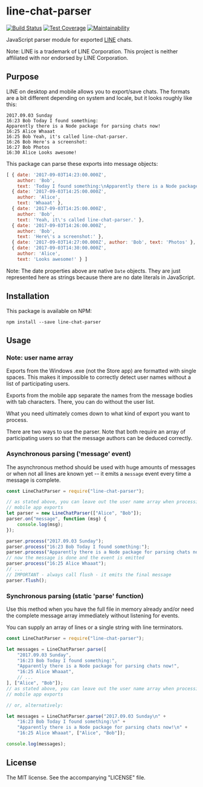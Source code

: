 # line-chat-parser

[![Build Status](https://travis-ci.com/meyfa/line-chat-parser.svg?branch=master)](https://travis-ci.com/meyfa/line-chat-parser)
[![Test Coverage](https://api.codeclimate.com/v1/badges/b8bc10ac14103c158e75/test_coverage)](https://codeclimate.com/github/meyfa/line-chat-parser/test_coverage)
[![Maintainability](https://api.codeclimate.com/v1/badges/b8bc10ac14103c158e75/maintainability)](https://codeclimate.com/github/meyfa/line-chat-parser/maintainability)

JavaScript parser module for exported [LINE](https://line.me/) chats.

Note: LINE is a trademark of LINE Corporation. This project is neither
affiliated with nor endorsed by LINE Corporation.

## Purpose

LINE on desktop and mobile allows you to export/save chats. The formats are a
bit different depending on system and locale, but it looks roughly like this:

```
2017.09.03 Sunday
16:23 Bob Today I found something:
Apparently there is a Node package for parsing chats now!
16:25 Alice Whaaat
16:25 Bob Yeah, it's called line-chat-parser.
16:26 Bob Here's a screenshot:
16:27 Bob Photos
16:30 Alice Looks awesome!
```

This package can parse these exports into message objects:

```javascript
[ { date: '2017-09-03T14:23:00.000Z',
    author: 'Bob',
    text: 'Today I found something:\nApparently there is a Node package for parsing chats now!' },
  { date: '2017-09-03T14:25:00.000Z',
    author: 'Alice',
    text: 'Whaaat' },
  { date: '2017-09-03T14:25:00.000Z',
    author: 'Bob',
    text: 'Yeah, it\'s called line-chat-parser.' },
  { date: '2017-09-03T14:26:00.000Z',
    author: 'Bob',
    text: 'Here\'s a screenshot:' },
  { date: '2017-09-03T14:27:00.000Z', author: 'Bob', text: 'Photos' },
  { date: '2017-09-03T14:30:00.000Z',
    author: 'Alice',
    text: 'Looks awesome!' } ]
```

Note: The date properties above are native `Date` objects. They are just
represented here as strings because there are no date literals in JavaScript.

## Installation

This package is available on NPM:

```
npm install --save line-chat-parser
```

## Usage

### Note: user name array

Exports from the Windows .exe (not the Store app) are formatted with single
spaces. This makes it impossible to correctly detect user names without a list
of participating users.

Exports from the mobile app separate the names from the message bodies with tab
characters. There, you can do without the user list.

What you need ultimately comes down to what kind of export you want to process.

There are two ways to use the parser. Note that both require an array of
participating users so that the message authors can be deduced correctly.

### Asynchronous parsing ('message' event)

The asynchronous method should be used with huge amounts of messages or when not
all lines are known yet -- it emits a `message` event every time a message is
complete.

```javascript
const LineChatParser = require("line-chat-parser");

// as stated above, you can leave out the user name array when processing
// mobile app exports
let parser = new LineChatParser(["Alice", "Bob"]);
parser.on("message", function (msg) {
    console.log(msg);
});

parser.process("2017.09.03 Sunday");
parser.process("16:23 Bob Today I found something:");
parser.process("Apparently there is a Node package for parsing chats now!");
// now the message is done and the event is emitted
parser.process("16:25 Alice Whaaat");
// ...
// IMPORTANT - always call flush - it emits the final message
parser.flush();
```

### Synchronous parsing (static 'parse' function)

Use this method when you have the full file in memory already and/or need the
complete message array immediately without listening for events.

You can supply an array of lines or a single string with line terminators.

```javascript
const LineChatParser = require("line-chat-parser");

let messages = LineChatParser.parse([
    "2017.09.03 Sunday",
    "16:23 Bob Today I found something:",
    "Apparently there is a Node package for parsing chats now!",
    "16:25 Alice Whaaat",
    // ...
], ["Alice", "Bob"]);
// as stated above, you can leave out the user name array when processing
// mobile app exports

// or, alternatively:

let messages = LineChatParser.parse("2017.09.03 Sunday\n" +
    "16:23 Bob Today I found something:\n" +
    "Apparently there is a Node package for parsing chats now!\n" +
    "16:25 Alice Whaaat", ["Alice", "Bob"]);

console.log(messages);
```

## License

The MIT license. See the accompanying "LICENSE" file.
